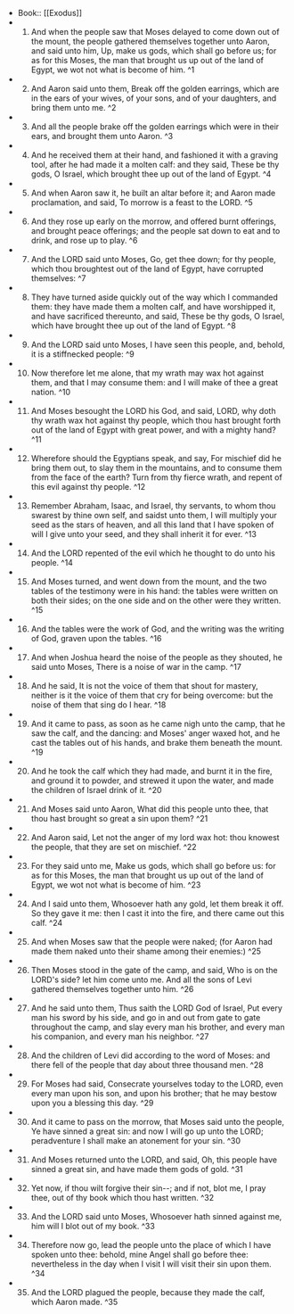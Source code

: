 - Book:: [[Exodus]]
- 1. And when the people saw that Moses delayed to come down out of the mount, the people gathered themselves together unto Aaron, and said unto him, Up, make us gods, which shall go before us; for as for this Moses, the man that brought us up out of the land of Egypt, we wot not what is become of him. ^1
- 2. And Aaron said unto them, Break off the golden earrings, which are in the ears of your wives, of your sons, and of your daughters, and bring them unto me. ^2
- 3. And all the people brake off the golden earrings which were in their ears, and brought them unto Aaron. ^3
- 4. And he received them at their hand, and fashioned it with a graving tool, after he had made it a molten calf: and they said, These be thy gods, O Israel, which brought thee up out of the land of Egypt. ^4
- 5. And when Aaron saw it, he built an altar before it; and Aaron made proclamation, and said, To morrow is a feast to the LORD. ^5
- 6. And they rose up early on the morrow, and offered burnt offerings, and brought peace offerings; and the people sat down to eat and to drink, and rose up to play. ^6
- 7. And the LORD said unto Moses, Go, get thee down; for thy people, which thou broughtest out of the land of Egypt, have corrupted themselves: ^7
- 8. They have turned aside quickly out of the way which I commanded them: they have made them a molten calf, and have worshipped it, and have sacrificed thereunto, and said, These be thy gods, O Israel, which have brought thee up out of the land of Egypt. ^8
- 9. And the LORD said unto Moses, I have seen this people, and, behold, it is a stiffnecked people: ^9
- 10. Now therefore let me alone, that my wrath may wax hot against them, and that I may consume them: and I will make of thee a great nation. ^10
- 11. And Moses besought the LORD his God, and said, LORD, why doth thy wrath wax hot against thy people, which thou hast brought forth out of the land of Egypt with great power, and with a mighty hand? ^11
- 12. Wherefore should the Egyptians speak, and say, For mischief did he bring them out, to slay them in the mountains, and to consume them from the face of the earth? Turn from thy fierce wrath, and repent of this evil against thy people. ^12
- 13. Remember Abraham, Isaac, and Israel, thy servants, to whom thou swarest by thine own self, and saidst unto them, I will multiply your seed as the stars of heaven, and all this land that I have spoken of will I give unto your seed, and they shall inherit it for ever. ^13
- 14. And the LORD repented of the evil which he thought to do unto his people. ^14
- 15. And Moses turned, and went down from the mount, and the two tables of the testimony were in his hand: the tables were written on both their sides; on the one side and on the other were they written. ^15
- 16. And the tables were the work of God, and the writing was the writing of God, graven upon the tables. ^16
- 17. And when Joshua heard the noise of the people as they shouted, he said unto Moses, There is a noise of war in the camp. ^17
- 18. And he said, It is not the voice of them that shout for mastery, neither is it the voice of them that cry for being overcome: but the noise of them that sing do I hear. ^18
- 19. And it came to pass, as soon as he came nigh unto the camp, that he saw the calf, and the dancing: and Moses' anger waxed hot, and he cast the tables out of his hands, and brake them beneath the mount. ^19
- 20. And he took the calf which they had made, and burnt it in the fire, and ground it to powder, and strewed it upon the water, and made the children of Israel drink of it. ^20
- 21. And Moses said unto Aaron, What did this people unto thee, that thou hast brought so great a sin upon them? ^21
- 22. And Aaron said, Let not the anger of my lord wax hot: thou knowest the people, that they are set on mischief. ^22
- 23. For they said unto me, Make us gods, which shall go before us: for as for this Moses, the man that brought us up out of the land of Egypt, we wot not what is become of him. ^23
- 24. And I said unto them, Whosoever hath any gold, let them break it off. So they gave it me: then I cast it into the fire, and there came out this calf. ^24
- 25. And when Moses saw that the people were naked; (for Aaron had made them naked unto their shame among their enemies:) ^25
- 26. Then Moses stood in the gate of the camp, and said, Who is on the LORD's side? let him come unto me. And all the sons of Levi gathered themselves together unto him. ^26
- 27. And he said unto them, Thus saith the LORD God of Israel, Put every man his sword by his side, and go in and out from gate to gate throughout the camp, and slay every man his brother, and every man his companion, and every man his neighbor. ^27
- 28. And the children of Levi did according to the word of Moses: and there fell of the people that day about three thousand men. ^28
- 29. For Moses had said, Consecrate yourselves today to the LORD, even every man upon his son, and upon his brother; that he may bestow upon you a blessing this day. ^29
- 30. And it came to pass on the morrow, that Moses said unto the people, Ye have sinned a great sin: and now I will go up unto the LORD; peradventure I shall make an atonement for your sin. ^30
- 31. And Moses returned unto the LORD, and said, Oh, this people have sinned a great sin, and have made them gods of gold. ^31
- 32. Yet now, if thou wilt forgive their sin--; and if not, blot me, I pray thee, out of thy book which thou hast written. ^32
- 33. And the LORD said unto Moses, Whosoever hath sinned against me, him will I blot out of my book. ^33
- 34. Therefore now go, lead the people unto the place of which I have spoken unto thee: behold, mine Angel shall go before thee: nevertheless in the day when I visit I will visit their sin upon them. ^34
- 35. And the LORD plagued the people, because they made the calf, which Aaron made. ^35

